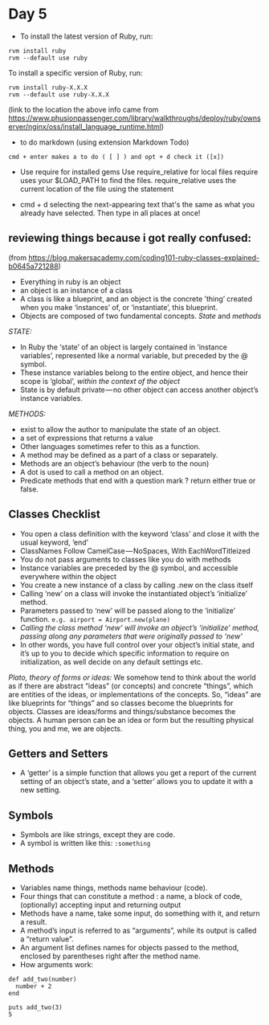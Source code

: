 # Day 5

- To install the latest version of Ruby, run:
```
rvm install ruby
rvm --default use ruby
```

To install a specific version of Ruby, run:
```
rvm install ruby-X.X.X
rvm --default use ruby-X.X.X
```
(link to the location the above info came from https://www.phusionpassenger.com/library/walkthroughs/deploy/ruby/ownserver/nginx/oss/install_language_runtime.html)

- to do markdown (using extension Markdown Todo) 
```
cmd + enter makes a to do ( [ ] ) and opt + d check it ([x])
```

- Use require for installed gems
Use require_relative for local files
require uses your $LOAD_PATH to find the files.
require_relative uses the current location of the file using the statement

- cmd + d selecting the next-appearing text that's the same as what you already have selected. Then type in all places at once!

reviewing things because i got really confused:
------------------------------------------------

(from https://blog.makersacademy.com/coding101-ruby-classes-explained-b0645a721288)
- Everything in ruby is an object 
- an object is an instance of a class
-  A class is like a blueprint, and an object is the concrete ’thing’ created when you make ‘instances’ of, or ‘instantiate’, this blueprint.
- Objects are composed of two fundamental concepts. *State* and *methods*

*STATE:*
- In Ruby the ‘state’ of an object is largely contained in ‘instance variables’, represented like a normal variable, but preceded by the @ symbol.
- These instance variables belong to the entire object, and hence their scope is ‘global’, *within the context of the object*
- State is by default private — no other object can access another object’s instance variables.

*METHODS:*
- exist to allow the author to manipulate the state of an object.
- a set of expressions that returns a value
- Other languages sometimes refer to this as a function.
- A method may be defined as a part of a class or separately.
- Methods are an object’s behaviour (the verb to the noun)
- A dot is used to call a method on an object.
- Predicate methods that end with a question mark ? return either true or false.

Classes Checklist
------------------------------------------------

- You open a class definition with the keyword ‘class’ and close it with the usual keyword, ‘end’
- ClassNames Follow CamelCase — NoSpaces, With EachWordTitleized
- You do not pass arguments to classes like you do with methods
- Instance variables are preceded by the @ symbol, and accessible everywhere within the object
- You create a new instance of a class by calling .new on the class itself
- Calling ‘new’ on a class will invoke the instantiated object’s ‘initialize’ method.
- Parameters passed to ‘new’ will be passed along to the ‘initialize’ function. `e.g. airport = Airport.new(plane)`
- *Calling the class method ‘new’ will invoke an object’s ‘initialize’ method, passing along any parameters that were originally passed to ‘new’*
- In other words, you have full control over your object’s initial state, and it’s up to you to decide which specific information to require on initialization, as well decide on any default settings etc.

*Plato, theory of forms or ideas:* We somehow tend to think about the world as if there are abstract “ideas” (or concepts) and concrete “things”, which are entities of the ideas, or implementations of the concepts. So, “ideas” are like blueprints for “things” and so classes become the blueprints for objects. Classes are ideas/forms and things/substance becomes the objects. A human person can be an idea or form but the resulting physical thing, you and me, we are objects. 

Getters and Setters 
----------------------------------------------

- A ‘getter’ is a simple function that allows you get a report of the current setting of an object’s state, and a ‘setter’ allows you to update it with a new setting.

Symbols
----------------------------------------------

- Symbols are like strings, except they are code.
- A symbol is written like this: `:something`

Methods
----------------------------------------------

- Variables name things, methods name behaviour (code).
- Four things that can constitute a method : a name, a block of code, (optionally) accepting input
and returning output
- Methods have a name, take some input, do something with it, and return a result.
- A method’s input is referred to as “arguments”, while its output is called a “return value”.
- An argument list defines names for objects passed to the method, enclosed by parentheses right after the method name.
- How arguments work:

```
def add_two(number)
  number + 2
end

puts add_two(3)
5
```

